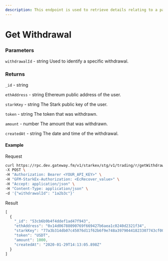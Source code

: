 ```yaml
---
description: This endpoint is used to retrieve details relating to a particular withdrawal.
---
```

# Get Withdrawal

### **Parameters**

`withdrawalId` - string
Used to identify a specific withdrawal.

### **Returns**
`_id` - string

`ethAddress` - string
Ethereum public address of the user.

`starkKey` - string
The Stark public key of the user.

`token` - string
The token that was withdrawn.

`amount` - number
The amount that was withdrawn.

`createdAt` - string
The date and time of the withdrawal.

#### **Example**

Request

```bash
curl https://rpc.dev.gateway.fm/v1/starkex/stg/v1/trading/r/getWithdrawal \
-X POST \
-H "Authorization: Bearer <YOUR_API_KEY>" \
-H "GFM-StarkEx-Authorization: <EcRecover_value>" \
-H "Accept: application/json" \
-H "Content-Type: application/json" \  
-d '{"withdrawalId": "1a2b3c"}'
```


Result

```javascript
[
  {
    "_id": "53cb6b9b4f4ddef1ad47f943",
    "ethAddress": "0x14d06788090769f669427b6aea1c0240d2321f34",
    "starkKey": "77a3b314db07c45076d11f62b6f9e748a39790441823307743cf00d6597ea43",
    "token": "USDT",
    "amount": 1000,
    "createdAt": "2020-01-29T14:13:05.898Z"
  }
]
```